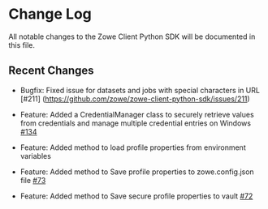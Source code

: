 # Change Log

All notable changes to the Zowe Client Python SDK will be documented in this file.

## Recent Changes

- Bugfix: Fixed issue for datasets and jobs with special characters in URL [#211] (https://github.com/zowe/zowe-client-python-sdk/issues/211)


- Feature: Added a CredentialManager class to securely retrieve values from credentials and manage multiple credential entries on Windows [#134](https://github.com/zowe/zowe-client-python-sdk/issues/134)
- Feature: Added method to load profile properties from environment variables
- Feature: Added method to Save profile properties to zowe.config.json file [#73](https://github.com/zowe/zowe-client-python-sdk/issues/73)
- Feature: Added method to Save secure profile properties to vault [#72](https://github.com/zowe/zowe-client-python-sdk/issues/72)
